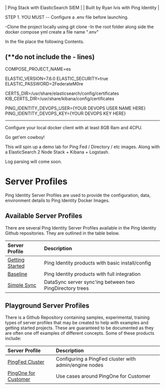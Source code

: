 | Ping Stack with ElasticSearch SIEM |
| Built by Ryan Ivis with Ping Identity |


STEP 1. 
YOU MUST -- Configure a .env file before launching.

-Clone the project locally using git clone
-In the root folder along side the docker compose yml create a file name ".env"

In the file place the following Contents.

(**do not include the - lines)
------------------------------------------------------

COMPOSE_PROJECT_NAME=es

ELASTIC_VERSION=7.6.0
ELASTIC_SECURITY=true
ELASTIC_PASSWORD=2FederateM0re

CERTS_DIR=/usr/share/elasticsearch/config/certificates
KIB_CERTS_DIR=/usr/share/kibana/config/certificates

PING_IDENTITY_DEVOPS_USER={YOUR DEVOPS USER NAME HERE}
PING_IDENTITY_DEVOPS_KEY={YOUR DEVOPS KEY HERE}

-------------------------------------------------------

Configure your local docker client with at least 8GB Ram and 4CPU.

Go get'em cowboy!


This will spin up a demo lab for Ping Fed / Directory / etc images. Along with a ElasticSearch 2 Node Stack + Kibana + Logstash.

Log parsing will come soon.

# Server Profiles

Ping Identity Server Profiles are used to provide the configuration, data, environment details to Ping Identity Docker Images.

## Available Server Profiles

There are several Ping Identity Server Profiles available in the Ping Identity Github repositories. They are outlined in the table below.

| Server Profile | Description |
| :--- | :--- |
| [Getting Started](https://github.com/pingidentity/pingidentity-server-profiles/tree/master/getting-started) | Ping Identity products with basic install/config |
| [Baseline](https://github.com/pingidentity/pingidentity-server-profiles/tree/master/baseline) | Ping Identity products with full integration |
| [Simple Sync](https://github.com/pingidentity/pingidentity-server-profiles/tree/master/simple-sync) | DataSync server sync'ing between two PingDirectory trees |

## Playground Server Profiles

There is a Github Repository containing samples, experimental, training types of server profiles that may be created to help with examples and getting started projects. These are guaranteed to be documented as they are often one off examples of different concepts. Some of these products include:

| Server Profile | Description |
| :--- | :--- |
| [PingFed Cluster](https://github.com/pingidentity/server-profile-pingidentity-playground/tree/master/getting-started-pingfederate-cluster) | Configuring a PingFed cluster with admin/engine nodes |
| [PingOne for Customer](https://github.com/pingidentity/server-profile-pingidentity-playground/tree/master/pingone-cloud) | Use cases around PingOne for Customer |
